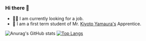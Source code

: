 ### Hi there 👋
- 👨‍💻 I am currently looking for a job.
- 🌱 I am a first term student of Mr. [Kiyoto Yamaura's](https://github.com/kiyodori) Apprentice.

![Anurag's GitHub stats](https://github-readme-stats.vercel.app/api?username=KoichiYanagisawa&show_icons=true&theme=midnight-purple)
[![Top Langs](https://github-readme-stats.vercel.app/api/top-langs/?username=KoichiYanagisawa&show_icons=true&theme=midnight-purple
)](https://github.com/anuraghazra/github-readme-stats)

<!--
**KoichiYanagisawa/KoichiYanagisawa** is a ✨ _special_ ✨ repository because its `README.md` (this file) appears on your GitHub profile.

Here are some ideas to get you started:

- 🔭 I’m currently working on ...
- 🌱 I’m currently learning ...
- 👯 I’m looking to collaborate on ...
- 🤔 I’m looking for help with ...
- 💬 Ask me about ...
- 📫 How to reach me: ...
- 😄 Pronouns: ...
- ⚡ Fun fact: ...
-->
